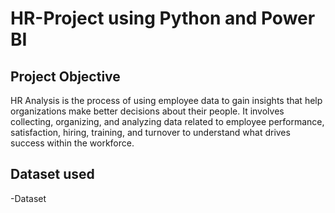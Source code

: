 # HR-Project using Python and Power BI
## Project Objective
HR Analysis is the process of using employee data to gain insights that help organizations make better decisions about their people. It involves collecting, organizing, and analyzing data related to employee 
performance, satisfaction, hiring, training, and turnover to understand what drives success within the 
workforce.
## Dataset used 
-<a hr= "https://github.com/Fatma-Elzahraa-Ahmed/HR-Project.git">Dataset</a>



